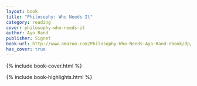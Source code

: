 ```yaml
---
layout: book
title: "Philosophy: Who Needs It"
category: reading
cover: philosophy-who-needs-it
author: Ayn Rand
publisher: Signet
book-url: http://www.amazon.com/Philosophy-Who-Needs-Ayn-Rand-ebook/dp/B002JPGQ2A/ref=tmm_kin_swatch_0?_encoding=UTF8&sr=&qid=
has_cover: true
---
```

{% include book-cover.html %}

{% include book-highlights.html %}

